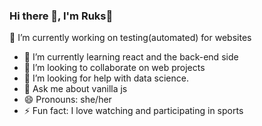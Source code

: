 ### Hi there 👋, I'm Ruks🙂



 🔭 I’m currently working on testing(automated) for websites
- 🌱 I’m currently learning react and the back-end side
- 👯 I’m looking to collaborate on web projects 
- 🤔 I’m looking for help with data science.
- 💬 Ask me about vanilla js
- 😄 Pronouns: she/her
- ⚡ Fun fact: I love watching and participating in sports 

